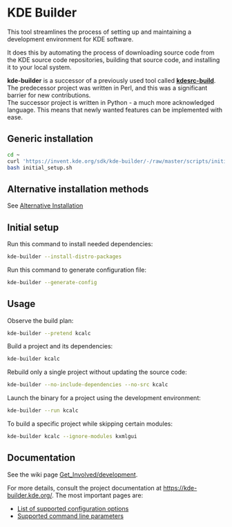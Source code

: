 <!--
SPDX-License-Identifier: CC-BY-4.0
SPDX-FileCopyrightText: 2024 Andrew Shark <ashark@linuxcomp.ru>
-->

# KDE Builder

This tool streamlines the process of setting up and maintaining a development environment for KDE software.

It does this by automating the process of downloading source code from the
KDE source code repositories, building that source code, and installing it
to your local system.

**kde-builder** is a successor of a previously used tool called [**kdesrc-build**](https://invent.kde.org/sdk/kdesrc-build).  
The predecessor project was written in Perl, and this was a significant barrier for new contributions.  
The successor project is written in Python - a much more acknowledged language. This means that newly wanted features can be implemented with ease.  

## Generic installation

```bash
cd ~
curl 'https://invent.kde.org/sdk/kde-builder/-/raw/master/scripts/initial_setup.sh?ref_type=heads' > initial_setup.sh
bash initial_setup.sh
```

## Alternative installation methods

See [Alternative Installation](doc/getting-started/alternative-installation.md)

## Initial setup

Run this command to install needed dependencies:

```bash
kde-builder --install-distro-packages
```

Run this command to generate configuration file:

```bash
kde-builder --generate-config
```

## Usage

Observe the build plan:

```bash
kde-builder --pretend kcalc
```

Build a project and its dependencies:

```bash
kde-builder kcalc
```

Rebuild only a single project without updating the source code:

```bash
kde-builder --no-include-dependencies --no-src kcalc
```

Launch the binary for a project using the development environment:

```bash
kde-builder --run kcalc
```

To build a specific project while skipping certain modules:

```bash
kde-builder kcalc --ignore-modules kxmlgui
```

## Documentation

See the wiki page [Get_Involved/development](https://community.kde.org/Get_Involved/development).

For more details, consult the project documentation at https://kde-builder.kde.org/. The most important pages are:

- [List of supported configuration options](https://kde-builder.kde.org/en/chapter_04/conf-options-table.html)
- [Supported command line parameters](https://kde-builder.kde.org/en/chapter_05/supported-cmdline-params.html)
